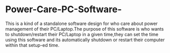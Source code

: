 # Power-Care-PC-Software-
This is a kind of a standalone software design for who care about power management of their PC/Laptop.The purpose of this software is who wants to shutdown/restart their PC/Laptop in a given time,they can set the time using this software and its automatically shutdown or restart their computer within that setup-ed time. 

